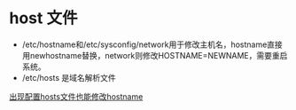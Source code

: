 # host 文件

- /etc/hostname和/etc/sysconfig/network用于修改主机名，hostname直接用newhostname替换，network则修改HOSTNAME=NEWNAME，需要重启系统。
- /etc/hosts 是域名解析文件

[出现配置hosts文件也能修改hostname](https://www.jb51.net/LINUXjishu/77534.html)